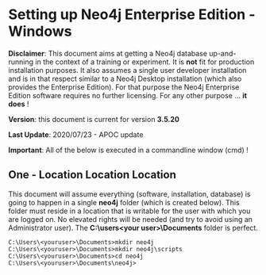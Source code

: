 # Setting up Neo4j Enterprise Edition - Windows

**Disclaimer**: This document aims at getting a Neo4j database up-and-running in the context of a training or experiment. It is **not** fit for production installation purposes. It also assumes a single user developer installation and is in that respect similar to a Neo4j Desktop installation (which also provides the Enterprise Edition). For that purpose the Neo4j Enterprise Edition software requires no further licensing. For any other purpose … **it does** !

**Version**: this document is current for version **3.5.20**

**Last Update**: 2020/07/23 - APOC update

**Important**: All of the below is executed in a commandline window (cmd)  !

## One - Location Location Location

This document will assume everything (software, installation, database) is going to happen in a single **neo4j** folder (which is created below). This folder must reside in a location that is writable for the user with which you are logged on. No elevated rights will be needed (and try to avoid using an Administrator user). The **C:\users\<your user>\Documents** folder is perfect.

```
C:\Users\<youruser>\Documents>mkdir neo4j
C:\Users\<youruser>\Documents>mkdir neo4j\scripts
C:\Users\<youruser>\Documents>cd neo4j
C:\Users\<youruser>\Documents\neo4j>
```

